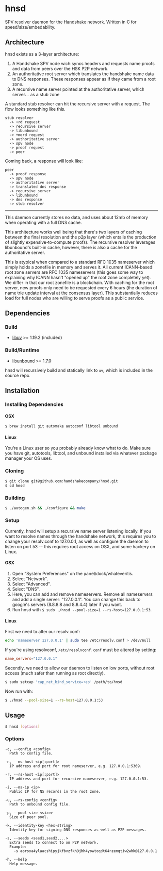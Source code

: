 # hnsd

SPV resolver daemon for the [Handshake] network. Written in C for
speed/size/embedability.

## Architecture

hnsd exists as a 3-layer architecture:

1. A Handshake SPV node wich syncs headers and requests name proofs and data
   from peers over the HSK P2P network.
2. An authoritative root server which translates the handshake name data to DNS
   responses. These responses appear as if they came from a root zone.
3. A recursive name server pointed at the authoritative server, which serves
   `.` as a stub zone

A standard stub resolver can hit the recursive server with a request. The flow
looks something like this.

```
stub resolver
  -> +rd request
  -> recursive server
  -> libunbound
  -> +nord request
  -> authoritative server
  -> spv node
  -> proof request
  -> peer
```

Coming back, a response will look like:

```
peer
  -> proof response
  -> spv node
  -> authoritative server
  -> translated dns response
  -> recursive server
  -> libunbound
  -> dns response
  -> stub resolver
```

---

This daemon currently stores no data, and uses about 12mb of memory when
operating with a full DNS cache.

This architecture works well being that there's two layers of caching between
the final resolution and the p2p layer (which entails the production of
slightly expensive-to-compute proofs). The recursive resolver leverages
libunbound's built-in cache, however, there is also a cache for the
authoritative server.

This is atypical when compared to a standard RFC 1035 nameserver which simply
holds a zonefile in memory and serves it. All current ICANN-based root zone
servers are RFC 1035 nameservers (this goes some way to explaining why ICANN
hasn't "opened up" the root zone completely yet). We differ in that our root
zonefile is a blockchain. With caching for the root server, new proofs only
need to be requested every 6 hours (the duration of name trie update interval
at the consensus layer). This substantially reduces load for full nodes who are
willing to serve proofs as a public service.

## Dependencies

### Build

- [libuv] >= 1.19.2 (included)

### Build/Runtime

- [libunbound] >= 1.7.0

hnsd will recursively build and statically link to `uv`, which is included in
the source repo.

## Installation

### Installing Dependencies

#### OSX

``` sh
$ brew install git automake autoconf libtool unbound
```

#### Linux

You're a Linux user so you probably already know what to do. Make sure you have
git, autotools, libtool, and unbound installed via whatever package manager
your OS uses.

### Cloning

``` sh
$ git clone git@github.com:handshakecompany/hnsd.git
$ cd hnsd
```

### Building

``` sh
$ ./autogen.sh && ./configure && make
```

### Setup

Currently, hnsd will setup a recursive name server listening locally. If
you want to resolve names through the handshake network, this requires you to
change your resolv.conf to 127.0.0.1, as well as configure the daemon to listen
on port 53 -- this requires root access on OSX, and some hackery on Linux.

#### OSX

1. Open "System Preferences" on the panel/dock/whateveritis.
2. Select "Network".
3. Select "Advanced".
4. Select "DNS".
5. Here, you can add and remove nameservers. Remove all
   nameservers and add a single server: "127.0.0.1".
   You can change this back to google's servers
   (8.8.8.8 and 8.8.4.4) later if you want.
6. Run hnsd with `$ sudo ./hnsd --pool-size=1 --rs-host=127.0.0.1:53`.

#### Linux

First we need to alter our resolv.conf:

``` sh
echo 'nameserver 127.0.0.1' | sudo tee /etc/resolv.conf > /dev/null
```

If you're using resolvconf, `/etc/resolvconf.conf` must be altered by setting:

``` conf
name_servers="127.0.0.1"
```

Secondly, we need to allow our daemon to listen on low ports, without root
access (much safer than running as root directly).

``` sh
$ sudo setcap 'cap_net_bind_service=+ep' /path/to/hnsd
```

Now run with:

``` sh
$ ./hnsd --pool-size=1 --rs-host=127.0.0.1:53
```

## Usage

``` sh
$ hnsd [options]
```

### Options

```
-c, --config <config>
  Path to config file.

-n, --ns-host <ip[:port]>
  IP address and port for root nameserver, e.g. 127.0.0.1:5369.

-r, --rs-host <ip[:port]>
  IP address and port for recursive nameserver, e.g. 127.0.0.1:53.

-i, --ns-ip <ip>
  Public IP for NS records in the root zone.

-u, --rs-config <config>
  Path to unbound config file.

-p, --pool-size <size>
  Size of peer pool.

-k, --identity-key <hex-string>
  Identity key for signing DNS responses as well as P2P messages.

-s, --seeds <seed1,seed2,...>
  Extra seeds to connect to on P2P network.
  Example:
    -s aorsxa4ylaacshipyjkfbvzfkh3jhh4yowtoqdt64nzemqtiw2whk@127.0.0.1

-h, --help
  Help message.
```

[Handshake]: https://handshake.org
[libuv]: https://github.com/libuv/libuv
[libunbound]: https://github.com/NLnetLabs/unbound
